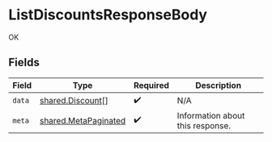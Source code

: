 # ListDiscountsResponseBody

OK


## Fields

| Field                                                               | Type                                                                | Required                                                            | Description                                                         |
| ------------------------------------------------------------------- | ------------------------------------------------------------------- | ------------------------------------------------------------------- | ------------------------------------------------------------------- |
| `data`                                                              | [shared.Discount](../../../sdk/models/shared/discount.md)[]         | :heavy_check_mark:                                                  | N/A                                                                 |
| `meta`                                                              | [shared.MetaPaginated](../../../sdk/models/shared/metapaginated.md) | :heavy_check_mark:                                                  | Information about this response.                                    |